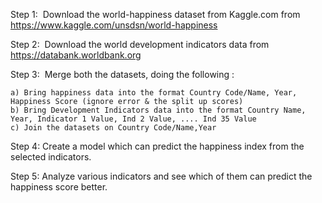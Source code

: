 Step 1: ​ Download the world-happiness dataset from Kaggle.com from https://www.kaggle.com/unsdsn/world-happiness

Step 2: ​ Download the world development indicators data from ​https://databank.worldbank.org

Step 3: ​ Merge both the datasets, doing the following :

	a) Bring happiness data into the format Country Code/Name, Year, Happiness Score (ignore error & the split up scores)
	b) Bring Development Indicators data into the format Country Name, Year, Indicator 1 Value, Ind 2 Value, .... Ind 35 Value
	c) Join the datasets on Country Code/Name,Year

Step 4:​ Create a model which can predict the happiness index from the selected indicators.

Step 5:​ Analyze various indicators and see which of them can predict the happiness score better.

